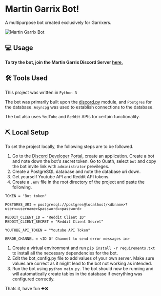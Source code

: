 # Martin Garrix Bot!

A multipurpose bot created exclusively for Garrixers.

![Martin Garrix Bot](https://cdn.discordapp.com/avatars/799613778052382720/28de7ee4e8cc26956e4bf45ecb730b79.webp?size=256 "Martin Garrix Bot")

## 💻 Usage
**To try the bot, join the Martin Garrix Discord Server [here.](https://discord.gg/8sQvsmAT6s)**

## ️️🛠️ Tools Used

This project was written in `Python 3`

The bot was primarily built upon the [discord.py](https://github.com/Rapptz/discord.py) module, and `Postgres` for the database. `Asyncpg` was used to establish connections to the database.

The bot also uses `YouTube` and `Reddit` APIs for certain functionality.

## ⛏️  Local Setup

To set the project locally, the following steps are to be followed.
1. Go to the [Discord Developer Portal](https://discord.com/developers/applications), create an application. Create a bot and note down the bot's secret token. Go to Ouath, select `bot` and copy the bot invite link with `administrator` previleges.
1. Create a PostgreSQL database and note the database uri down. 
1. Get yourself Youtube API and Reddit API tokens.
1. Create a `.env` file in the root directory of the project and paste the following.
```
TOKEN = "Bot token"

POSTGRES_URI = postgresql://postgres@localhost/<dbname>?user<=username>&password=<password>

REDDIT_CLIENT_ID = "Reddit Client ID"
REDDIT_CLIENT_SECRET = "Reddit Client Secret"

YOUTUBE_API_TOKEN = "Youtube API Token"

ERROR_CHANNEL = <ID Of Channel to send error messages in>
```
1. Create a virtual environment and run `pip install -r requirements.txt` to install all the necessary dependencies for the bot.
1. Edit the bot_config.py file to add values of your own server. Make sure values are correct as it might lead to the bot not working as intended.
1. Run the bot using `python main.py`. The bot should now be running and will automatically create tables in the database if everything was configured correctly.



Thats it, have fun ✚✖
